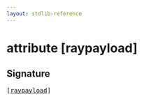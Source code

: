 ```yaml
---
layout: stdlib-reference
---
```


# attribute [raypayload]

## Signature

<pre>
[<a href="raypayload.html">raypayload</a>]
</pre>

